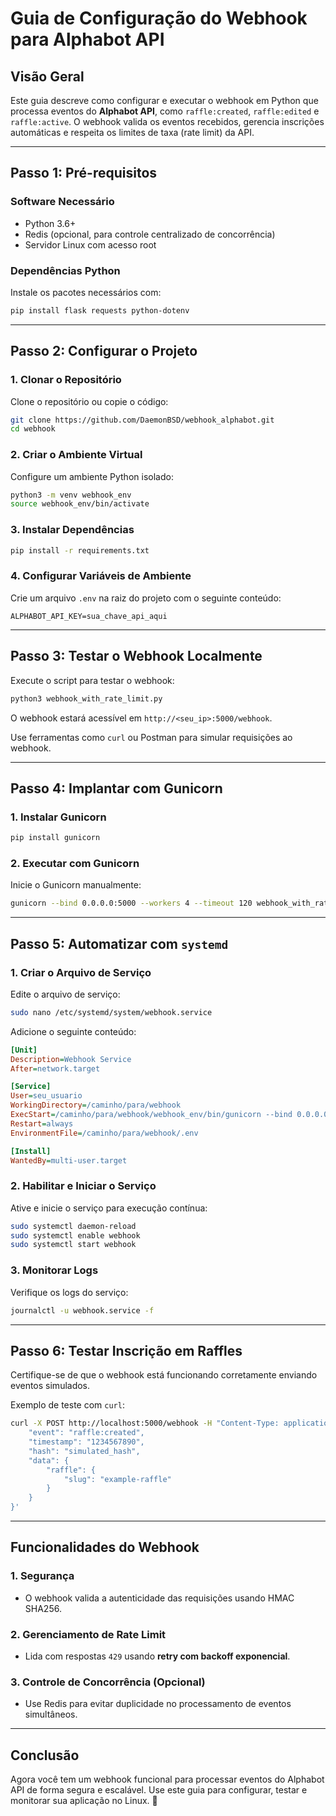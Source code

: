 
# Guia de Configuração do Webhook para Alphabot API

## **Visão Geral**

Este guia descreve como configurar e executar o webhook em Python que processa eventos do **Alphabot API**, como `raffle:created`, `raffle:edited` e `raffle:active`. O webhook valida os eventos recebidos, gerencia inscrições automáticas e respeita os limites de taxa (rate limit) da API.

---

## **Passo 1: Pré-requisitos**

### **Software Necessário**
- Python 3.6+
- Redis (opcional, para controle centralizado de concorrência)
- Servidor Linux com acesso root

### **Dependências Python**
Instale os pacotes necessários com:
```bash
pip install flask requests python-dotenv
```

---

## **Passo 2: Configurar o Projeto**

### **1. Clonar o Repositório**
Clone o repositório ou copie o código:
```bash
git clone https://github.com/DaemonBSD/webhook_alphabot.git
cd webhook
```

### **2. Criar o Ambiente Virtual**
Configure um ambiente Python isolado:
```bash
python3 -m venv webhook_env
source webhook_env/bin/activate
```

### **3. Instalar Dependências**
```bash
pip install -r requirements.txt
```

### **4. Configurar Variáveis de Ambiente**
Crie um arquivo `.env` na raiz do projeto com o seguinte conteúdo:
```env
ALPHABOT_API_KEY=sua_chave_api_aqui
```

---

## **Passo 3: Testar o Webhook Localmente**
Execute o script para testar o webhook:
```bash
python3 webhook_with_rate_limit.py
```
O webhook estará acessível em `http://<seu_ip>:5000/webhook`.

Use ferramentas como `curl` ou Postman para simular requisições ao webhook.

---

## **Passo 4: Implantar com Gunicorn**

### **1. Instalar Gunicorn**
```bash
pip install gunicorn
```

### **2. Executar com Gunicorn**
Inicie o Gunicorn manualmente:
```bash
gunicorn --bind 0.0.0.0:5000 --workers 4 --timeout 120 webhook_with_rate_limit:app
```

---

## **Passo 5: Automatizar com `systemd`**

### **1. Criar o Arquivo de Serviço**
Edite o arquivo de serviço:
```bash
sudo nano /etc/systemd/system/webhook.service
```
Adicione o seguinte conteúdo:
```ini
[Unit]
Description=Webhook Service
After=network.target

[Service]
User=seu_usuario
WorkingDirectory=/caminho/para/webhook
ExecStart=/caminho/para/webhook/webhook_env/bin/gunicorn --bind 0.0.0.0:5000 --workers 4 --timeout 120 webhook_with_rate_limit:app
Restart=always
EnvironmentFile=/caminho/para/webhook/.env

[Install]
WantedBy=multi-user.target
```

### **2. Habilitar e Iniciar o Serviço**
Ative e inicie o serviço para execução contínua:
```bash
sudo systemctl daemon-reload
sudo systemctl enable webhook
sudo systemctl start webhook
```

### **3. Monitorar Logs**
Verifique os logs do serviço:
```bash
journalctl -u webhook.service -f
```

---

## **Passo 6: Testar Inscrição em Raffles**
Certifique-se de que o webhook está funcionando corretamente enviando eventos simulados.

Exemplo de teste com `curl`:
```bash
curl -X POST http://localhost:5000/webhook -H "Content-Type: application/json" -d '{
    "event": "raffle:created",
    "timestamp": "1234567890",
    "hash": "simulated_hash",
    "data": {
        "raffle": {
            "slug": "example-raffle"
        }
    }
}'
```

---

## **Funcionalidades do Webhook**

### **1. Segurança**
- O webhook valida a autenticidade das requisições usando HMAC SHA256.

### **2. Gerenciamento de Rate Limit**
- Lida com respostas `429` usando **retry com backoff exponencial**.

### **3. Controle de Concorrência (Opcional)**
- Use Redis para evitar duplicidade no processamento de eventos simultâneos.

---

## **Conclusão**

Agora você tem um webhook funcional para processar eventos do Alphabot API de forma segura e escalável. Use este guia para configurar, testar e monitorar sua aplicação no Linux. 🚀

